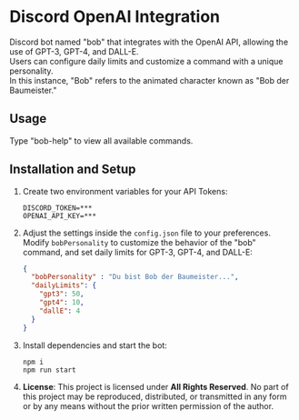 # Discord OpenAI Integration
Discord bot named "bob" that integrates with the OpenAI API, allowing the use of GPT-3, GPT-4, and DALL-E.<br/> Users can configure daily limits and customize a command with a unique personality.<br/> In this instance, "Bob" refers to the animated character known as "Bob der Baumeister."

## Usage
Type "bob-help" to view all available commands.

## Installation and Setup
1. Create two environment variables for your API Tokens:
    ```
    DISCORD_TOKEN=***
    OPENAI_API_KEY=***
    ```

2. Adjust the settings inside the `config.json` file to your preferences. Modify `bobPersonality` to customize the behavior of the "bob" command, and set daily limits for GPT-3, GPT-4, and DALL-E:
    ```json
    {
      "bobPersonality" : "Du bist Bob der Baumeister...",
      "dailyLimits": {
        "gpt3": 50,
        "gpt4": 10,
        "dallE": 4
      } 
    }
    ```

3. Install dependencies and start the bot:
    ```
    npm i
    npm run start
    ```

5. **License**: This project is licensed under **All Rights Reserved**. No part of this project may be reproduced, distributed, or transmitted in any form or by any means without the prior written permission of the author.
